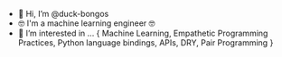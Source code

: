 - 👋 Hi, I’m @duck-bongos
- 🤓 I'm a machine learning engineer 🤓
- 👀 I’m interested in ... { Machine Learning, Empathetic Programming Practices, Python language bindings, APIs, DRY, Pair Programming }

<!---
duck-bongos/duck-bongos is a ✨ special ✨ repository because its `README.md` (this file) appears on your GitHub profile.
You can click the Preview link to take a look at your changes.
--->
